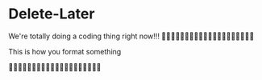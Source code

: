 # Delete-Later
 We're totally doing a coding thing right now!!!
 🐙🐙🐙🐙🐙🐙🐙🐙🐙🐙🐙🐙🐙🐙🐙🐙🐙🐙🐙🐙

 This is how you format something
 
 🐙🐙🐙🐙🐙🐙🐙🐙🐙🐙🐙🐙🐙🐙🐙🐙🐙🐙🐙🐙
